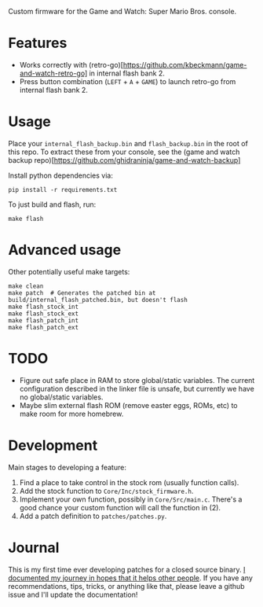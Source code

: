 Custom firmware for the Game and Watch: Super Mario Bros. console.

# Features
* Works correctly with (retro-go)[https://github.com/kbeckmann/game-and-watch-retro-go] in internal flash bank 2.
* Press button combination (`LEFT` + `A` + `GAME`) to launch retro-go from internal flash bank 2.

# Usage
Place your `internal_flash_backup.bin` and `flash_backup.bin` in the root of this
repo. To extract these from your console, see the (game and watch backup repo)[https://github.com/ghidraninja/game-and-watch-backup]

Install python dependencies via:
```
pip install -r requirements.txt
```

To just build and flash, run:
```
make flash
```

# Advanced usage
Other potentially useful make targets:

```
make clean
make patch  # Generates the patched bin at build/internal_flash_patched.bin, but doesn't flash
make flash_stock_int
make flash_stock_ext
make flash_patch_int
make flash_patch_ext
```

# TODO
* Figure out safe place in RAM to store global/static variables. The current
  configuration described in the linker file is unsafe, but currently we have
  no global/static variables.
* Maybe slim external flash ROM (remove easter eggs, ROMs, etc) to make room
  for more homebrew.

# Development
Main stages to developing a feature:
1. Find a place to take control in the stock rom (usually function calls).
2. Add the stock function to `Core/Inc/stock_firmware.h`.
3. Implement your own function, possibly in `Core/Src/main.c`. There's a good chance your custom function will call the function in (2).
4. Add a patch definition to `patches/patches.py`.

# Journal
This is my first time ever developing patches for a closed source binary. [I documented my journey in hopes that it helps other people](docs/journal.md). If you have any recommendations, tips, tricks, or anything like that, please leave a github issue and I'll update the documentation!
